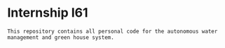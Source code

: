# Internship I61
	This repository contains all personal code for the autonomous water management and green house system.
